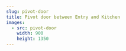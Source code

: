```yaml
---
slug: pivot-door
title: Pivot door between Entry and Kitchen
images:
  - src: pivot-door
    width: 900
    height: 1350
---
```


